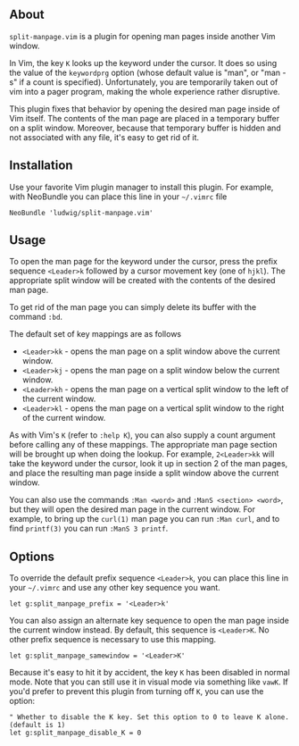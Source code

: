 ## About

`split-manpage.vim` is a plugin for opening man pages inside another Vim window.

In Vim, the key `K` looks up the keyword under the cursor. It does so using the value
of the `keywordprg` option (whose default value is "man", or "man -s" if a count is specified).
Unfortunately, you are temporarily taken out of vim into a pager program, making the
whole experience rather disruptive.

This plugin fixes that behavior by opening the desired man page inside of Vim itself.
The contents of the man page are placed in a temporary buffer on a split window.
Moreover, because that temporary buffer is hidden and not associated with any file,
it's easy to get rid of it.

## Installation

Use your favorite Vim plugin manager to install this plugin. For example, with NeoBundle
you can place this line in your `~/.vimrc` file

    NeoBundle 'ludwig/split-manpage.vim'

## Usage

To open the man page for the keyword under the cursor, press the prefix sequence `<Leader>k`
followed by a cursor movement key (one of `hjkl`). The appropriate split window will be created
with the contents of the desired man page.

To get rid of the man page you can simply delete its buffer with the command `:bd`.

The default set of key mappings are as follows

- `<Leader>kk` - opens the man page on a split window above the current window.
- `<Leader>kj` - opens the man page on a split window below the current window.
- `<Leader>kh` - opens the man page on a vertical split window to the left of the current window.
- `<Leader>kl` - opens the man page on a vertical split window to the right of the current window.

As with Vim's `K` (refer to `:help K`), you can also supply a count argument before calling
any of these mappings. The appropriate man page section will be brought up when doing the lookup.
For example, `2<Leader>kk` will take the keyword under the cursor, look it up in section 2 of the
man pages, and place the resulting man page inside a split window above the current window.

You can also use the commands `:Man <word>` and `:ManS <section> <word>`, but they will open the
desired man page in the current window. For example, to bring up the `curl(1)` man page you can run
`:Man curl`, and to find `printf(3)` you can run `:ManS 3 printf`.

## Options

To override the default prefix sequence `<Leader>k`, you can place this line in your `~/.vimrc`
and use any other key sequence you want.

    let g:split_manpage_prefix = '<Leader>k'

You can also assign an alternate key sequence to open the man page inside the current window
instead. By default, this sequence is `<Leader>K`. No other prefix sequence is necessary to use
this mapping.

    let g:split_manpage_samewindow = '<Leader>K'

Because it's easy to hit it by accident, the key `K` has been disabled in normal mode. Note that you
can still use it in visual mode via something like `vawK`. If you'd prefer to prevent this plugin
from turning off `K`, you can use the option:

    " Whether to disable the K key. Set this option to 0 to leave K alone. (default is 1)
    let g:split_manpage_disable_K = 0

